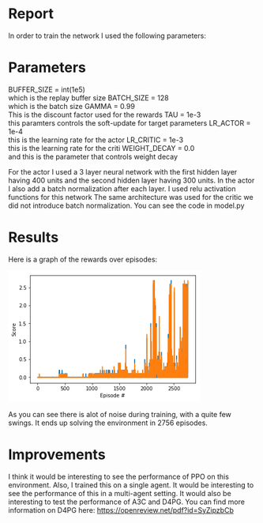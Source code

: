 # Report

In order to train the network I used the following parameters:

# Parameters

BUFFER_SIZE = int(1e5)  
which is the replay buffer size
BATCH_SIZE = 128  
which is the batch size
GAMMA = 0.99  
This is the discount factor used for the rewards
TAU = 1e-3   
this paramters controls the soft-update for target parameters
LR_ACTOR = 1e-4   
this is the learning rate for the actor
LR_CRITIC = 1e-3  
this is the learning rate for the criti
WEIGHT_DECAY = 0.0  
and this is the parameter that controls weight decay  

For the actor I used a 3 layer neural network with the first hidden layer having 400 units and the second hidden layer having 300 units. In the actor I also add a batch normalization after each layer. I used relu activation functions for this network
The same architecture was used for the critic we did not introduce batch normalization. You can see the code in model.py

# Results

Here is a graph of the rewards over episodes:

![DDPG performance](ddpg_competition.png)


As you can see there is alot of noise during training, with a quite few swings. It ends up solving the environment in 2756 episodes.

# Improvements
I think it would be interesting to see the performance of PPO on this environment. Also, I trained this on a single agent. It would be interesting to see the performance of this in a multi-agent setting. It would also be interesting to test the performance of A3C and D4PG. You can find more information on D4PG here: https://openreview.net/pdf?id=SyZipzbCb
